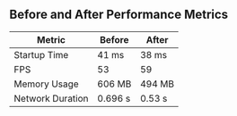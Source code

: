 ## Before and After Performance Metrics

| Metric           | Before  | After  |
| ---------------- | ------- | ------ |
| Startup Time     | 41 ms   | 38 ms  |
| FPS              | 53      | 59     |
| Memory Usage     | 606 MB  | 494 MB |
| Network Duration | 0.696 s | 0.53 s |
